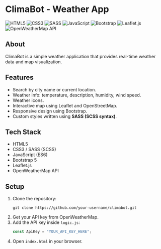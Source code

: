 # ClimaBot - Weather App

![HTML5](https://img.shields.io/badge/HTML5-E34F26?style=for-the-badge&logo=html5&logoColor=white)
![CSS3](https://img.shields.io/badge/CSS3-1572B6?style=for-the-badge&logo=css3&logoColor=white)
![SASS](https://img.shields.io/badge/SASS-CC6699?style=for-the-badge&logo=sass&logoColor=white)
![JavaScript](https://img.shields.io/badge/JavaScript-F7DF1E?style=for-the-badge&logo=javascript&logoColor=black)
![Bootstrap](https://img.shields.io/badge/Bootstrap-7952B3?style=for-the-badge&logo=bootstrap&logoColor=white)
![Leaflet.js](https://img.shields.io/badge/Leaflet-199900?style=for-the-badge&logo=leaflet&logoColor=white)
![OpenWeatherMap API](https://img.shields.io/badge/OpenWeatherMap-007ACC?style=for-the-badge&logo=cloud&logoColor=white)

## About

ClimaBot is a simple weather application that provides real-time weather data and map visualization.

## Features

- Search by city name or current location.
- Weather info: temperature, description, humidity, wind speed.
- Weather icons.
- Interactive map using Leaflet and OpenStreetMap.
- Responsive design using Bootstrap.
- Custom styles written using **SASS (SCSS syntax)**.

## Tech Stack

- HTML5
- CSS3 / SASS (SCSS)
- JavaScript (ES6)
- Bootstrap 5
- Leaflet.js
- OpenWeatherMap API

## Setup

1. Clone the repository:
   ```
   git clone https://github.com/your-username/climabot.git
   ```
2. Get your API key from OpenWeatherMap.
3. Add the API key inside `logic.js`:
   ```js
   const ApiKey = "YOUR_API_KEY_HERE";
   ```
4. Open `index.html` in your browser.

